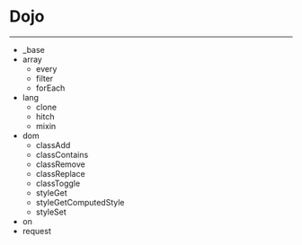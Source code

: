 # Dojo

---

* _base
 * array  
   * every
   * filter
   * forEach
 * lang
   *  clone
   * hitch
   * mixin
* dom
  * classAdd
  * classContains
  * classRemove
  * classReplace
  * classToggle
  * styleGet
  * styleGetComputedStyle
  * styleSet
* on
* request
